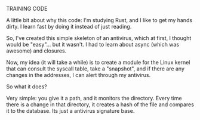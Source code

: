 TRAINING CODE

A little bit about why this code:
I'm studying Rust, and I like to get my hands dirty. I learn fast by doing it instead of just reading.

So, I've created this simple skeleton of an antivirus, which at first, I thought would be "easy"... but it wasn't. I had to learn about async (which was awesome) and closures.

Now, my idea (it will take a while) is to create a module for the Linux kernel that can consult the syscall table, take a "snapshot", and if there are any changes in the addresses, I can alert through my antivirus.


So what it does?

Very simple: you give it a path, and it monitors the directory. Every time there is a change in that directory, it creates a hash of the file and compares it to the database.
Its just a antivirus signature base.
